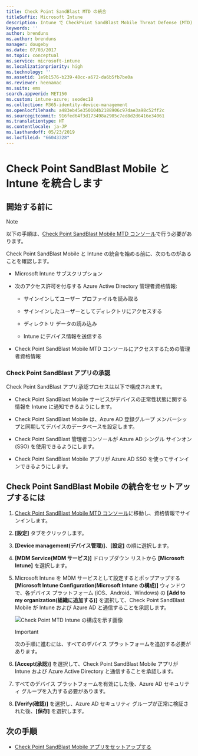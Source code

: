 ```yaml
---
title: Check Point SandBlast MTD の統合
titleSuffix: Microsoft Intune
description: Intune で CheckPoint SandBlast Mobile Threat Defense (MTD) をセットアップし、モバイル デバイスから会社のリソースへのアクセスを制御する方法。
keywords: ''
author: brenduns
ms.author: brenduns
manager: dougeby
ms.date: 07/03/2017
ms.topic: conceptual
ms.service: microsoft-intune
ms.localizationpriority: high
ms.technology: ''
ms.assetid: 1e9b1576-b239-48cc-a672-da6b5fb7be0a
ms.reviewer: heenamac
ms.suite: ems
search.appverid: MET150
ms.custom: intune-azure; seodec18
ms.collection: M365-identity-device-management
ms.openlocfilehash: a483eb45e350104b2188906c97dae3a98c52ff2c
ms.sourcegitcommit: 916fed64f3d173498a2905c7ed8d2d6416e34061
ms.translationtype: HT
ms.contentlocale: ja-JP
ms.lasthandoff: 05/23/2019
ms.locfileid: "66043328"
---
```

# <a name="integrate-check-point-sandblast-mobile-with-intune"></a>Check Point SandBlast Mobile と Intune を統合します

## <a name="before-you-begin"></a>開始する前に

> [!NOTE] 
> 以下の手順は、[Check Point SandBlast Mobile MTD コンソール](https://intune-4.eu1.locsec.net/)で行う必要があります。

Check Point SandBlast Mobile と Intune の統合を始める前に、次のものがあることを確認します。

-   Microsoft Intune サブスクリプション

-   次のアクセス許可を付与する Azure Active Directory 管理者資格情報:

    -   サインインしてユーザー プロファイルを読み取る

    -   サインインしたユーザーとしてディレクトリにアクセスする

    -   ディレクトリ データの読み込み

    -   Intune にデバイス情報を送信する

-   Check Point SandBlast Mobile MTD コンソールにアクセスするための管理者資格情報

### <a name="check-point-sandblast-app-authorization"></a>Check Point SandBlast アプリの承認

Check Point SandBlast アプリ承認プロセスは以下で構成されます。

-   Check Point SandBlast Mobile サービスがデバイスの正常性状態に関する情報を Intune に通知できるようにします。

-   Check Point SandBlast Mobile は、Azure AD 登録グループ メンバーシップと同期してデバイスのデータベースを設定します。

-   Check Point SandBlast 管理者コンソールが Azure AD シングル サインオン (SSO) を使用できるようにします。

-   Check Point SandBlast Mobile アプリが Azure AD SSO を使ってサインインできるようにします。

## <a name="to-set-up-check-point-sandblast-mobile-integration"></a>Check Point SandBlast Mobile の統合をセットアップするには

1.  [Check Point SandBlast Mobile MTD コンソール](https://intune-4.eu1.locsec.net/)に移動し、資格情報でサインインします。

2.  **[設定]** タブをクリックします。

3.  **[Device management\(デバイス管理\)]**、**[設定]** の順に選択します。

4.  **[MDM Service\(MDM サービス\)]** ドロップダウン リストから **[Microsoft Intune]** を選択します。

5.  Microsoft Intune を MDM サービスとして設定するとポップアップする **[Microsoft Intune Configuration\(Microsoft Intune の構成\)]** ウィンドウで、各デバイス プラットフォーム (iOS、Android、Windows) の **[Add to my organization\(組織に追加する\)]** を選択して、Check Point SandBlast Mobile が Intune および Azure AD と通信することを承認します。

    ![Check Point MTD Intune の構成を示す画像](./media/checkpoint-MTD-1.PNG)

    > [!IMPORTANT]
    > 次の手順に進むには、すべてのデバイス プラットフォームを追加する必要があります。

6.  **[Accept\(承認\)]** を選択して、Check Point SandBlast Mobile アプリが Intune および Azure Active Directory と通信することを承認します。

7.  すべてのデバイス プラットフォームを有効にした後、Azure AD セキュリティ グループを入力する必要があります。

8.  **[Verify\(確認\)]** を選択し、Azure AD セキュリティ グループが正常に検証された後、**[保存]** を選択します。

## <a name="next-steps"></a>次の手順

- [Check Point SandBlast Mobile アプリをセットアップする](mtd-apps-ios-app-configuration-policy-add-assign.md)

